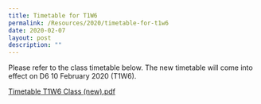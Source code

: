 ```yaml
---
title: Timetable for T1W6
permalink: /Resources/2020/timetable-for-t1w6
date: 2020-02-07
layout: post
description: ""
---
```

Please refer to the class timetable below. The new timetable will come into effect on D6 10 February 2020 (T1W6).   
  
[Timetable T1W6 Class (new).pdf](/files/Timetable%20T1W6%20Class%20(new).pdf)